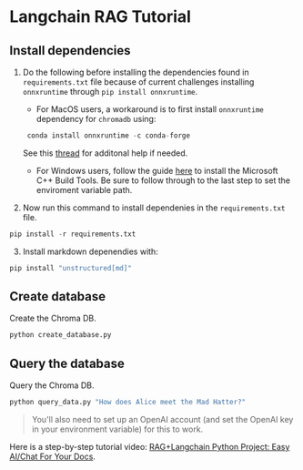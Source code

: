 # Langchain RAG Tutorial

## Install dependencies

1. Do the following before installing the dependencies found in `requirements.txt` file because of current challenges installing `onnxruntime` through `pip install onnxruntime`.

    - For MacOS users, a workaround is to first install `onnxruntime` dependency for `chromadb` using:

    ```python
     conda install onnxruntime -c conda-forge
    ```
    See this [thread](https://github.com/microsoft/onnxruntime/issues/11037) for additonal help if needed.

     - For Windows users, follow the guide [here](https://github.com/bycloudai/InstallVSBuildToolsWindows?tab=readme-ov-file) to install the Microsoft C++ Build Tools. Be sure to follow through to the last step to set the enviroment variable path.


2. Now run this command to install dependenies in the `requirements.txt` file.

```python
pip install -r requirements.txt
```

3. Install markdown depenendies with:

```python
pip install "unstructured[md]"
```

## Create database

Create the Chroma DB.

```python
python create_database.py
```

## Query the database

Query the Chroma DB.

```python
python query_data.py "How does Alice meet the Mad Hatter?"
```

> You'll also need to set up an OpenAI account (and set the OpenAI key in your environment variable) for this to work.

Here is a step-by-step tutorial video: [RAG+Langchain Python Project: Easy AI/Chat For Your Docs](https://www.youtube.com/watch?v=tcqEUSNCn8I&ab_channel=pixegami).
